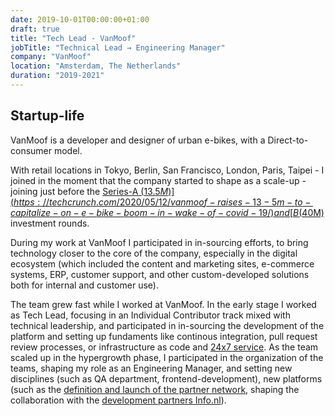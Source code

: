 ```yaml
---
date: 2019-10-01T00:00:00+01:00
draft: true
title: "Tech Lead - VanMoof"
jobTitle: "Technical Lead → Engineering Manager"
company: "VanMoof"
location: "Amsterdam, The Netherlands"
duration: "2019-2021"
---
```

## Startup-life

VanMoof is a developer and designer of urban e-bikes, with a Direct-to-consumer model.

With retail locations in Tokyo, Berlin, San Francisco, London, Paris, Taipei - I joined in the moment that the company started to shape as a scale-up - joining just before the [Series-A ($13.5M)](https://techcrunch.com/2020/05/12/vanmoof-raises-13-5m-to-capitalize-on-e-bike-boom-in-wake-of-covid-19/) and [B ($40M)](https://techcrunch.com/2020/09/16/after-lockdowns-lead-to-an-e-bike-boom-vanmoof-raises-40m-series-b-to-expand-globally/) investment rounds.

During my work at VanMoof I participated in in-sourcing efforts, to bring technology closer to the core of the company, especially in the digital ecosystem (which included the content and marketing sites, e-commerce systems, ERP, customer support, and other custom-developed solutions both for internal and customer use).

The team grew fast while I worked at VanMoof. In the early stage I worked as Tech Lead, focusing in an Individual Contributor track mixed with technical leadership, and participated in in-sourcing the development of the platform and setting up fundaments like continous integration, pull request review processes, or infrastructure as code and [24x7 service](https://helecloud.com/case-studies/vanmoof-rides-into-the-future-with-aws/). 
As the team scaled up in the hypergrowth phase, I participated in the organization of the teams, shaping my role as an Engineering Manager, and setting new disciplines (such as QA department, frontend-development), new platforms (such as the [definition and launch of the partner network](https://www.vanmoof.com/blog/en/expanding-our-certified-workshops-network), shaping the collaboration with the [development partners Info.nl](https://info.nl/en/conversation/vanmoof-chooses-info-as-digital-partner-for-their-global-service-expansion/)). 